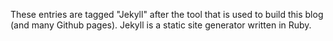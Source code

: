 ---
---
These entries are tagged "Jekyll" after the tool that is used to build this blog (and many Github pages). Jekyll is a static site generator written in Ruby.
